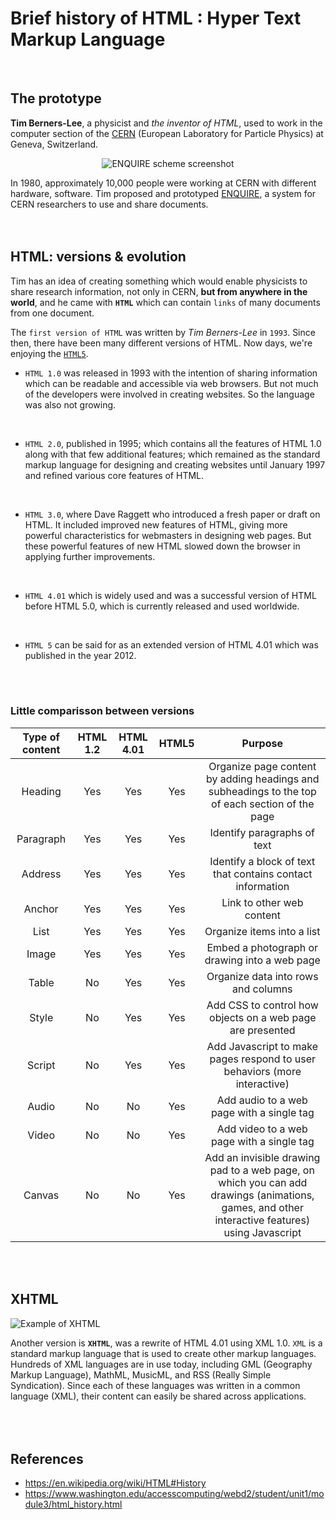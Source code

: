 # Brief history of HTML : Hyper Text Markup Language
<br>

## The prototype
**Tim Berners-Lee**, a physicist and _the inventor of HTML_, used to work in the computer section of the [CERN](https://en.wikipedia.org/wiki/CERN) (European Laboratory for Particle Physics) at Geneva, Switzerland.

<p align="center">
  <img src="https://user-images.githubusercontent.com/50701501/93671653-bd5f1e80-fadf-11ea-86ec-dcfa662e8b27.png" alt="ENQUIRE scheme screenshot">
</p>

In 1980, approximately 10,000 people were working at CERN with different hardware, software. Tim proposed and prototyped [ENQUIRE](https://en.wikipedia.org/wiki/ENQUIRE), a system for CERN researchers to use and share documents.
<br>
<br>
<br>

## HTML: versions & evolution
Tim has an idea of creating something which would enable physicists to share research information, not only in CERN, **but from anywhere in the world**, and he came with **`HTML`** which can contain `links` of many documents from one document.

The `first version of HTML` was written by _Tim Berners-Lee_ in `1993`. Since then, there have been many different versions of HTML. Now days, we're enjoying the  [`HTML5`](https://es.wikipedia.org/wiki/HTML5).


* `HTML 1.0` was released in 1993 with the intention of sharing information which can be readable and accessible via web browsers. But not much of the developers were involved in creating websites. So the language was also not growing.
<br>

* `HTML 2.0`, published in 1995; which contains all the features of HTML 1.0 along with that few additional features; which remained as the standard markup language for designing and creating websites until January 1997 and refined various core features of HTML.
<br>

* `HTML 3.0`, where Dave Raggett who introduced a fresh paper or draft on HTML. It included improved new features of HTML, giving more powerful characteristics for webmasters in designing web pages. But these powerful features of new HTML slowed down the browser in applying further improvements.
<br>

* `HTML 4.01` which is widely used and was a successful version of HTML before HTML 5.0, which is currently released and used worldwide. 
<br>

* `HTML 5` can be said for as an extended version of HTML 4.01 which was published in the year 2012.
<br>
<br>

### Little comparisson between versions
| Type of content | HTML 1.2 | HTML 4.01 | HTML5 |	Purpose |
|:--:|:--:|:--:|:--:|:--:|
| Heading |	Yes	| Yes | Yes | Organize page content by adding headings and subheadings to the top of each section of the page |
| Paragraph | Yes | Yes | Yes | Identify paragraphs of text |
| Address | Yes | Yes | Yes | Identify a block of text that contains contact information |
| Anchor | Yes | Yes | Yes | Link to other web content |
| List | Yes | Yes | Yes | Organize items into a list |
| Image | Yes | Yes | Yes | Embed a photograph or drawing into a web page |
| Table | No | Yes | Yes | Organize data into rows and columns |
| Style | No | Yes | Yes | Add CSS to control how objects on a web page are presented |
| Script | No | Yes | Yes | Add Javascript to make pages respond to user behaviors (more interactive) |
| Audio | No | No | Yes | Add audio to a web page with a single tag |
| Video | No | No | Yes | Add video to a web page with a single tag |
| Canvas | No | No | Yes | Add an invisible drawing pad to a web page, on which you can add drawings (animations, games, and other interactive features) using Javascript |

<br>
<br>


## XHTML
![Example of XHTML](https://user-images.githubusercontent.com/50701501/93671676-07e09b00-fae0-11ea-9ba3-208072734dad.jpg)

Another version is **`XHTML`**, was a rewrite of HTML 4.01 using XML 1.0. `XML` is a standard markup language that is used to create other markup languages. Hundreds of XML languages are in use today, including GML (Geography Markup Language), MathML, MusicML, and RSS (Really Simple Syndication). Since each of these languages was written in a common language (XML), their content can easily be shared across applications.
<br>
<br>
<br>
<br>


## References
- https://en.wikipedia.org/wiki/HTML#History
- https://www.washington.edu/accesscomputing/webd2/student/unit1/module3/html_history.html